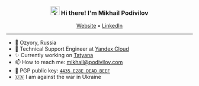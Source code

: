 <h3 align="center"><img src="https://user-images.githubusercontent.com/1303154/88677602-1635ba80-d120-11ea-84d8-d263ba5fc3c0.gif" width="24px" alt="👋"> Hi there! I'm Mikhail Podivilov</h3>
<p align="center">
  <a href="https://podivilov.com/">Website</a> •
  <a href="https://www.linkedin.com/in/podivilov/">LinkedIn</a>
</p>

---
- 📍 Ozyory, Russia
- 💼 Technical Support Engineer at [Yandex Cloud](https://github.com/yandex-cloud)
- ✨ Currently working on [Tatyana](https://github.com/dialoguemovement/tatyana)
- 📫 How to reach me: [mikhail@podivilov.com](mailto:mikhail@podivilov.com)
- 🔑 PGP public key: [`4435 E28E DEAD BEEF`](https://raw.githubusercontent.com/podivilov/PGP/main/E024E33211C904735D6D80714435E28EDEADBEEF.asc)
- 🇺🇦 I am against the war in Ukraine
